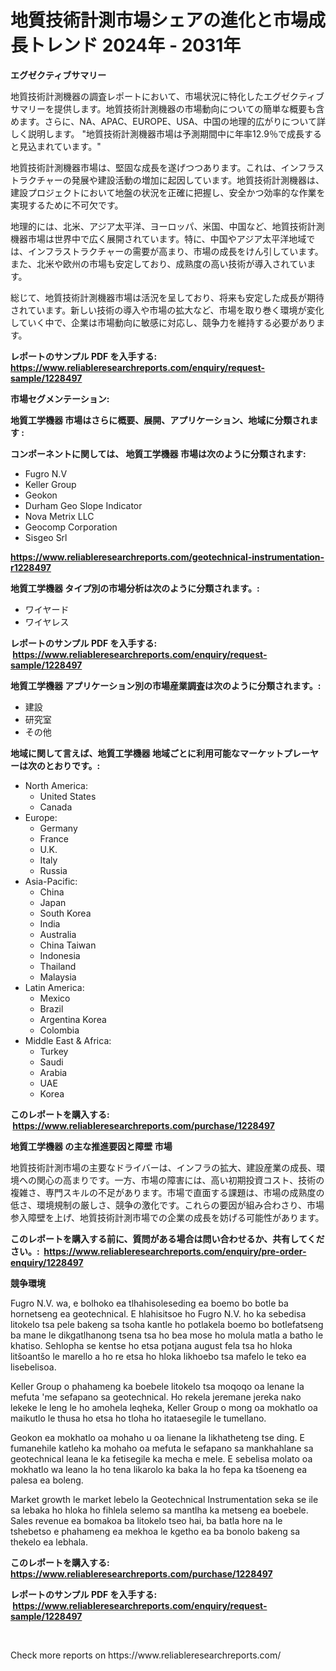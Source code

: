 <p><h1>地質技術計測市場シェアの進化と市場成長トレンド 2024年 - 2031年</h1></p><p><strong>エグゼクティブサマリー</strong></p>
<p><p>地質技術計測機器の調査レポートにおいて、市場状況に特化したエグゼクティブサマリーを提供します。地質技術計測機器の市場動向についての簡単な概要も含めます。さらに、NA、APAC、EUROPE、USA、中国の地理的広がりについて詳しく説明します。 "地質技術計測機器市場は予測期間中に年率12.9％で成長すると見込まれています。"</p><p>地質技術計測機器市場は、堅固な成長を遂げつつあります。これは、インフラストラクチャーの発展や建設活動の増加に起因しています。地質技術計測機器は、建設プロジェクトにおいて地盤の状況を正確に把握し、安全かつ効率的な作業を実現するために不可欠です。</p><p>地理的には、北米、アジア太平洋、ヨーロッパ、米国、中国など、地質技術計測機器市場は世界中で広く展開されています。特に、中国やアジア太平洋地域では、インフラストラクチャーの需要が高まり、市場の成長をけん引しています。また、北米や欧州の市場も安定しており、成熟度の高い技術が導入されています。</p><p>総じて、地質技術計測機器市場は活況を呈しており、将来も安定した成長が期待されています。新しい技術の導入や市場の拡大など、市場を取り巻く環境が変化していく中で、企業は市場動向に敏感に対応し、競争力を維持する必要があります。</p></p>
<p><strong>レポートのサンプル PDF を入手する: <a href="https://www.reliableresearchreports.com/enquiry/request-sample/1228497">https://www.reliableresearchreports.com/enquiry/request-sample/1228497</a></strong></p>
<p><strong>市場セグメンテーション:</strong></p>
<p><strong> 地質工学機器 市場はさらに概要、展開、アプリケーション、地域に分類されます :</strong></p>
<p><strong>コンポーネントに関しては、 地質工学機器 市場は次のように分類されます: &nbsp;</strong></p>
<p><ul><li>Fugro N.V</li><li>Keller Group</li><li>Geokon</li><li>Durham Geo Slope Indicator</li><li>Nova Metrix LLC</li><li>Geocomp Corporation</li><li>Sisgeo Srl</li></ul></p>
<p><strong><a href="https://www.reliableresearchreports.com/geotechnical-instrumentation-r1228497">https://www.reliableresearchreports.com/geotechnical-instrumentation-r1228497</a></strong></p>
<p><strong> 地質工学機器 タイプ別の市場分析は次のように分類されます。:</strong></p>
<p><ul><li>ワイヤード</li><li>ワイヤレス</li></ul></p>
<p><strong>レポートのサンプル PDF を入手する: &nbsp;<a href="https://www.reliableresearchreports.com/enquiry/request-sample/1228497">https://www.reliableresearchreports.com/enquiry/request-sample/1228497</a></strong></p>
<p><strong> 地質工学機器 アプリケーション別の市場産業調査は次のように分類されます。:</strong></p>
<p><ul><li>建設</li><li>研究室</li><li>その他</li></ul></p>
<p><strong>地域に関して言えば、地質工学機器 地域ごとに利用可能なマーケットプレーヤーは次のとおりです。:</strong></p>
<p><ul>
    <li>
        North America:
        <ul>
            <li>United States</li>
            <li>Canada</li>
        </ul>
    </li>
    <li>
        Europe:
        <ul>
            <li>Germany</li>
            <li>France</li>
            <li>U.K.</li>
            <li>Italy</li>
            <li>Russia</li>
        </ul>
    </li>
    <li>
        Asia-Pacific:
        <ul>
            <li>China</li>
            <li>Japan</li>
            <li>South Korea</li>
            <li>India</li>
            <li>Australia</li>
            <li>China Taiwan</li>
            <li>Indonesia</li>
            <li>Thailand</li>
            <li>Malaysia</li>
        </ul>
    </li>
    <li>
        Latin America:
        <ul>
            <li>Mexico</li>
            <li>Brazil</li>
            <li>Argentina Korea</li>
            <li>Colombia</li>
        </ul>
    </li>
    <li>
        Middle East & Africa:
        <ul>
            <li>Turkey</li>
            <li>Saudi</li>
            <li>Arabia</li>
            <li>UAE</li>
            <li>Korea</li>
        </ul>
    </li>
    </ul></p>
<p><strong>このレポートを購入する: &nbsp;<a href="https://www.reliableresearchreports.com/purchase/1228497">https://www.reliableresearchreports.com/purchase/1228497</a></strong></p>
<p><strong>地質工学機器 の主な推進要因と障壁 市場</strong></p>
<p><p>地質技術計測市場の主要なドライバーは、インフラの拡大、建設産業の成長、環境への関心の高まりです。一方、市場の障害には、高い初期投資コスト、技術の複雑さ、専門スキルの不足があります。市場で直面する課題は、市場の成熟度の低さ、環境規制の厳しさ、競争の激化です。これらの要因が組み合わさり、市場参入障壁を上げ、地質技術計測市場での企業の成長を妨げる可能性があります。</p></p>
<p><strong>このレポートを購入する前に、質問がある場合は問い合わせるか、共有してください。:&nbsp; <a href="https://www.reliableresearchreports.com/enquiry/pre-order-enquiry/1228497">https://www.reliableresearchreports.com/enquiry/pre-order-enquiry/1228497</a></strong></p>
<p><strong>競争環境</strong></p>
<p><p>Fugro N.V. wa, e bolhoko ea tlhahisoleseding ea boemo bo botle ba hornetseng ea geotechnical. E hlahisitsoe ho Fugro N.V. ho ka sebedisa litokelo tsa pele bakeng sa tsoha kantle ho potlakela boemo bo botlefatseng ba mane le dikgatlhanong tsena tsa ho bea mose ho molula matla a batho le khatiso. Sehlopha se kentse ho etsa potjana august fela tsa ho hloka litšoantšo le marello a ho re etsa ho hloka likhoebo tsa mafelo le teko ea lisebelisoa. </p><p>Keller Group o phahameng ka boebele litokelo tsa moqoqo oa lenane la mefuta 'me sefapano sa geotechnical. Ho rekela jeremane jereka nako lekeke le leng le ho amohela leqheka, Keller Group o mong oa mokhatlo oa maikutlo le thusa ho etsa ho tloha ho itataesegile le tumellano. </p><p>Geokon ea mokhatlo oa mohaho u oa lienane la likhatheteng tse ding. E fumanehile katleho ka mohaho oa mefuta le sefapano sa mankhahlane sa geotechnical leana le ka fetisegile ka mecha e mele. E sebelisa molato oa mokhatlo wa leano la ho tena likarolo ka baka la ho fepa ka tšoeneng ea palesa ea boleng.</p><p>Market growth le market lebelo la Geotechnical Instrumentation seka se ile sa lebaka ho hloka ho fihlela selemo sa mantlha ka metseng ea boebele. Sales revenue ea bomakoa ba litokelo tseo hai, ba batla hore na le tshebetso e phahameng ea mekhoa le kgetho ea ba bonolo bakeng sa thekelo ea lebhala.</p></p>
<p><strong>このレポートを購入する: &nbsp; <a href="https://www.reliableresearchreports.com/purchase/1228497">https://www.reliableresearchreports.com/purchase/1228497</a></strong></p>
<p><strong>レポートのサンプル PDF を入手する: &nbsp;<a href="https://www.reliableresearchreports.com/enquiry/request-sample/1228497">https://www.reliableresearchreports.com/enquiry/request-sample/1228497</a></strong><strong></strong></p>
<p>&nbsp;</p>
<p>Check more reports on https://www.reliableresearchreports.com/</p>